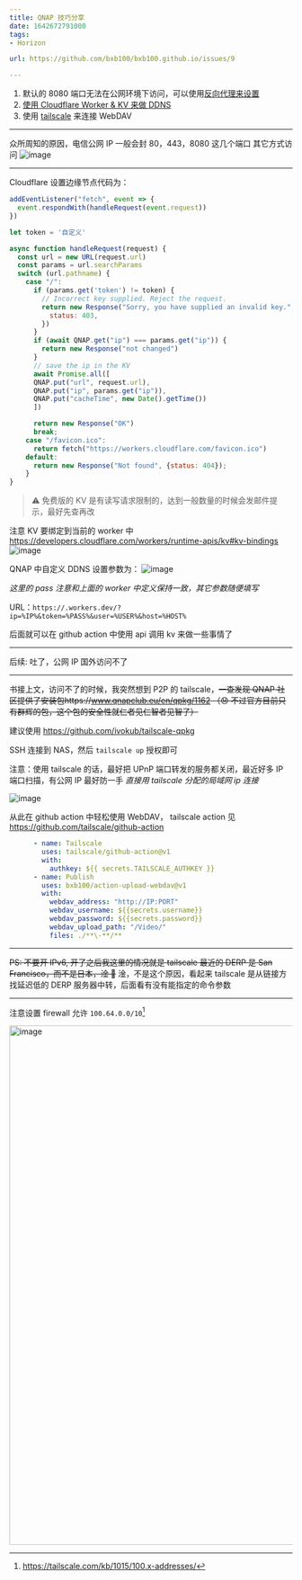 ```yaml
---
title: QNAP 技巧分享
date: 1642672791000
tags:
- Horizon

url: https://github.com/bxb100/bxb100.github.io/issues/9

---
```

1. 默认的 8080 端口无法在公网环境下访问，可以使用[反向代理来设置](#issuecomment-1017306273)
2. [使用 Cloudflare Worker & KV 来做 DDNS](#issuecomment-1017428570)
3. 使用 [tailscale](https://tailscale.com/) 来连接 WebDAV

---

<a id="issuecomment-1017306273"></a>
众所周知的原因，电信公网 IP 一般会封 80，443，8080 这几个端口
其它方式访问
![image](https://user-images.githubusercontent.com/20685961/150316729-9aff6b84-c564-4994-85b0-4f24803bac1c.png)


---

<a id="issuecomment-1017428570"></a>
Cloudflare 设置边缘节点代码为： 
```javascript
addEventListener("fetch", event => {
  event.respondWith(handleRequest(event.request))
})

let token = '自定义'

async function handleRequest(request) {
  const url = new URL(request.url)
  const params = url.searchParams
  switch (url.pathname) {
    case "/":
      if (params.get('token') != token) {
        // Incorrect key supplied. Reject the request.
        return new Response("Sorry, you have supplied an invalid key.", {
          status: 403,
        })
      }
      if (await QNAP.get("ip") === params.get("ip")) {
        return new Response("not changed")
      }
      // save the ip in the KV
      await Promise.all([
      QNAP.put("url", request.url),
      QNAP.put("ip", params.get("ip")),
      QNAP.put("cacheTime", new Date().getTime())
      ])

      return new Response("OK")
      break;
    case "/favicon.ico":
      return fetch("https://workers.cloudflare.com/favicon.ico")
    default:
      return new Response("Not found", {status: 404});
    }
}
```
> ⚠️ 免费版的 KV 是有读写请求限制的，达到一般数量的时候会发邮件提示，最好先查再改

注意 KV 要绑定到当前的 worker 中 https://developers.cloudflare.com/workers/runtime-apis/kv#kv-bindings
![image](https://user-images.githubusercontent.com/20685961/150333993-0e10898d-5eba-4f66-a6a2-844031830a7a.png)

QNAP 中自定义 DDNS 设置参数为： 
![image](https://user-images.githubusercontent.com/20685961/150336174-3e08d278-b912-4976-bc87-b3c396f7ad45.gif)

*这里的 pass 注意和上面的 worker 中定义保持一致，其它参数随便填写*

URL：`https://.workers.dev/?ip=%IP%&token=%PASS%&user=%USER%&host=%HOST%`

后面就可以在 github action 中使用 api 调用 kv 来做一些事情了

----

后续: 吐了，公网 IP 国外访问不了

---

<a id="issuecomment-1019415303"></a>
书接上文，访问不了的时候，我突然想到 P2P 的 tailscale，~~一查发现 QNAP 社区提供了安装包https://www.qnapclub.eu/en/qpkg/1162
（😞 不过官方目前只有群辉的包，这个包的安全性就仁者见仁智者见智了）~~

建议使用 https://github.com/ivokub/tailscale-qpkg

SSH 连接到 NAS，然后 `tailscale up` 授权即可

注意：使用 tailscale 的话，最好把 UPnP 端口转发的服务都关闭，最近好多 IP 端口扫描，有公网 IP 最好防一手
*直接用 tailscale 分配的局域网 ip 连接*

![image](https://user-images.githubusercontent.com/20685961/150665679-c124d31c-af44-4eb0-a4b1-7484cca349ad.png)

从此在 github action 中轻松使用 WebDAV， tailscale action 见 https://github.com/tailscale/github-action

```yaml
      - name: Tailscale
        uses: tailscale/github-action@v1
        with:
          authkey: ${{ secrets.TAILSCALE_AUTHKEY }}
      - name: Publish
        uses: bxb100/action-upload-webdav@v1
        with:
          webdav_address: "http://IP:PORT"
          webdav_username: ${{secrets.username}}
          webdav_password: ${{secrets.password}}
          webdav_upload_path: "/Video/"
          files: ./**\-**/**
```
---

~~PS: 不要开 IPv6, 开了之后我这里的情况就是 tailscale 最近的 DERP 是 San Francisco，而不是日本，淦 💩~~
淦，不是这个原因，看起来 tailscale 是从链接方找延迟低的 DERP 服务器中转，后面看有没有能指定的命令参数

---

<a id="issuecomment-1210272537"></a>
注意设置 firewall 允许 `100.64.0.0/10`[^1]

<img width="924" alt="image" src="https://user-images.githubusercontent.com/20685961/183841118-e9061ca2-c28a-497b-9ace-61f09135e297.png">



[^1]:https://tailscale.com/kb/1015/100.x-addresses/